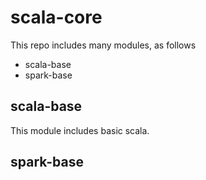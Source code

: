 # scala-core
This repo includes many modules, as follows <br/>
 - scala-base
 - spark-base
 
## scala-base
This module includes basic scala.

## spark-base


